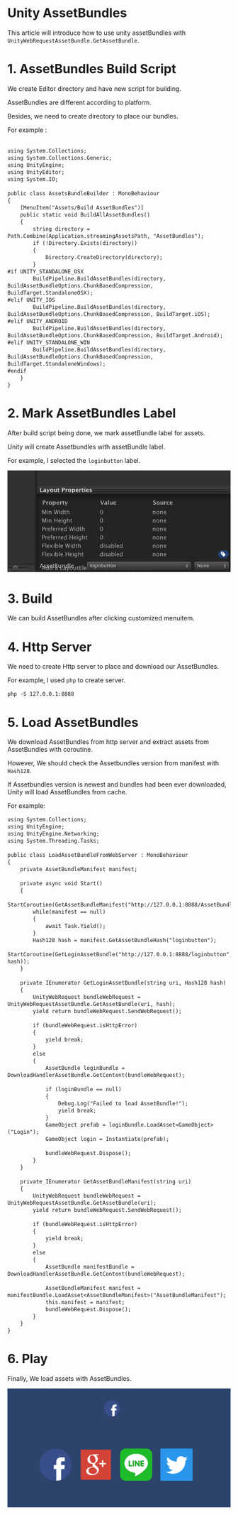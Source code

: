 # Unity AssetBundles

This article will introduce how to use unity assetBundles with `UnityWebRequestAssetBundle.GetAssetBundle`.

# 1. AssetBundles Build Script

We create Editor directory and have new script for building.

AssetBundles are different according to platform.

Besides, we need to create directory to place our bundles.

For example : 

```

using System.Collections;
using System.Collections.Generic;
using UnityEngine;
using UnityEditor;
using System.IO;

public class AssetsBundleBuilder : MonoBehaviour
{
	[MenuItem("Assets/Build AssetBundles")]
	public static void BuildAllAssetBundles()
	{
		string directory = Path.Combine(Application.streamingAssetsPath, "AssetBundles");
		if (!Directory.Exists(directory))
		{
			Directory.CreateDirectory(directory);
		}
#if UNITY_STANDALONE_OSX
		BuildPipeline.BuildAssetBundles(directory, BuildAssetBundleOptions.ChunkBasedCompression, BuildTarget.StandaloneOSX);
#elif UNITY_IOS
		BuildPipeline.BuildAssetBundles(directory, BuildAssetBundleOptions.ChunkBasedCompression, BuildTarget.iOS);
#elif UNITY_ANDROID
		BuildPipeline.BuildAssetBundles(directory, BuildAssetBundleOptions.ChunkBasedCompression, BuildTarget.Android);
#elif UNITY_STANDALONE_WIN
		BuildPipeline.BuildAssetBundles(directory, BuildAssetBundleOptions.ChunkBasedCompression, BuildTarget.StandaloneWindows);
#endif
	}
}

```

# 2. Mark AssetBundles Label

After build script being done, we mark assetBundle label for assets.

Unity will create Assetbundles with assetBundle label.

For example, I selected the `loginbutton` label.

![Image of MD1](https://raw.githubusercontent.com/tsen1220/UnityAssetBundle/master/Image/MD1.png)

# 3. Build

We can build AssetBundles after clicking customized menuitem.

# 4. Http Server

We need to create Http server to place and download our AssetBundles.

For example, I used `php` to create server. 

```
php -S 127.0.0.1:8888
```

# 5. Load AssetBundles

We download AssetBundles from http server and extract assets from AssetBundles with coroutine.

However, We should check the Assetbundles version from manifest with `Hash128`.

If Assetbundles version is newest and bundles had been ever downloaded, Unity will load AssetBundles from cache.

For example:

```
using System.Collections;
using UnityEngine;
using UnityEngine.Networking;
using System.Threading.Tasks;

public class LoadAssetBundleFromWebServer : MonoBehaviour
{
	private AssetBundleManifest manifest;

	private async void Start()
	{
		StartCoroutine(GetAssetBundleManifest("http://127.0.0.1:8888/AssetBundles"));
		while(manifest == null)
		{
			await Task.Yield();
		}
		Hash128 hash = manifest.GetAssetBundleHash("loginbutton");
		StartCoroutine(GetLoginAssetBundle("http://127.0.0.1:8888/loginbutton", hash));
	}

	private IEnumerator GetLoginAssetBundle(string uri, Hash128 hash)
	{
		UnityWebRequest bundleWebRequest = UnityWebRequestAssetBundle.GetAssetBundle(uri, hash);
		yield return bundleWebRequest.SendWebRequest();

		if (bundleWebRequest.isHttpError)
		{
			yield break;
		}
		else
		{
			AssetBundle loginBundle = DownloadHandlerAssetBundle.GetContent(bundleWebRequest);

			if (loginBundle == null)
			{
				Debug.Log("Failed to load AssetBundle!");
				yield break;
			}
			GameObject prefab = loginBundle.LoadAsset<GameObject>("Login");
			GameObject login = Instantiate(prefab);
			
			bundleWebRequest.Dispose();
		}
	}

	private IEnumerator GetAssetBundleManifest(string uri)
	{
		UnityWebRequest bundleWebRequest = UnityWebRequestAssetBundle.GetAssetBundle(uri);
		yield return bundleWebRequest.SendWebRequest();

		if (bundleWebRequest.isHttpError)
		{
			yield break;
		}
		else
		{
			AssetBundle manifestBundle = DownloadHandlerAssetBundle.GetContent(bundleWebRequest);

			AssetBundleManifest manifest = manifestBundle.LoadAsset<AssetBundleManifest>("AssetBundleManifest");
			this.manifest = manifest;
			bundleWebRequest.Dispose();
		}
	}
}
```

# 6. Play

Finally, We load assets with AssetBundles.

![Image of MD2](https://raw.githubusercontent.com/tsen1220/UnityAssetBundle/master/Image/MD2.png)